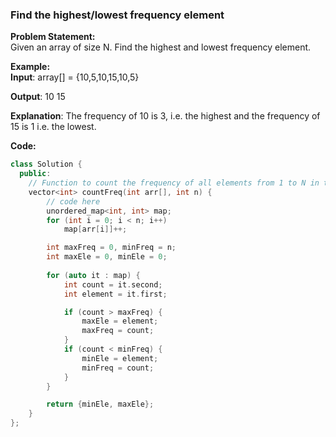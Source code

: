 ### Find the highest/lowest frequency element

**Problem Statement:** <br/>
Given an array of size N. Find the highest and lowest frequency element.

**Example:** <br/>
**Input**: array[] = {10,5,10,15,10,5}

**Output**: 10 15

**Explanation**: The frequency of 10 is 3, i.e. the highest and the frequency of 15 is 1 i.e. the lowest.


**Code:** 
```cpp
class Solution {
  public:
    // Function to count the frequency of all elements from 1 to N in the array.
    vector<int> countFreq(int arr[], int n) {
        // code here
        unordered_map<int, int> map;
        for (int i = 0; i < n; i++)
            map[arr[i]]++;

        int maxFreq = 0, minFreq = n;
        int maxEle = 0, minEle = 0;
        
        for (auto it : map) {
            int count = it.second;
            int element = it.first;

            if (count > maxFreq) {
                maxEle = element;
                maxFreq = count;
            }
            if (count < minFreq) {
                minEle = element;
                minFreq = count;
            }
        }

        return {minEle, maxEle};
    }
};
```
